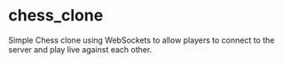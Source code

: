# chess_clone
Simple Chess clone using WebSockets to allow players to connect to the server and play live against each other.
